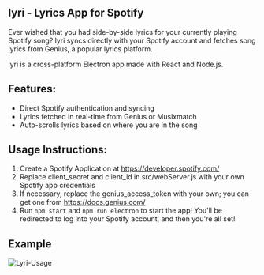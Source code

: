 ## lyri - Lyrics App for Spotify

Ever wished that you had side-by-side lyrics for your currently
playing Spotify song? lyri syncs directly with your Spotify
account and fetches song lyrics from Genius, a popular
lyrics platform.

lyri is a cross-platform Electron app made with React and Node.js.

## Features:

- Direct Spotify authentication and syncing
- Lyrics fetched in real-time from Genius or Musixmatch
- Auto-scrolls lyrics based on where you are in the song

## Usage Instructions:

1. Create a Spotify Application at https://developer.spotify.com/
2. Replace client_secret and client_id in src/webServer.js with your own Spotify app credentials
3. If necessary, replace the genius_access_token with your own; you can get one from https://docs.genius.com/
4. Run `npm start` and `npm run electron` to start the app! You'll be redirected to log into your Spotify account, and then you're all set!

## Example

![Lyri-Usage](public/lyri-usage.gif)
